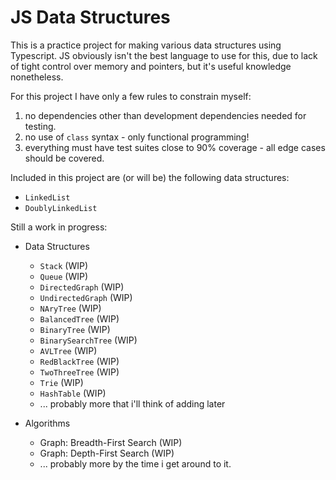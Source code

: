 # JS Data Structures

This is a practice project for making various data structures using Typescript.
JS obviously isn't the best language to use for this, due to lack of tight control over memory and pointers, but it's useful knowledge nonetheless.

For this project I have only a few rules to constrain myself:
1. no dependencies other than development dependencies needed for testing.
2. no use of `class` syntax - only functional programming!
3. everything must have test suites close to 90% coverage - all edge cases should be covered.

Included in this project are (or will be) the following data structures:
* `LinkedList`
* `DoublyLinkedList`
 
Still a work in progress:
* Data Structures
  * `Stack` (WIP)
  * `Queue` (WIP)
  * `DirectedGraph` (WIP)
  * `UndirectedGraph` (WIP)
  * `NAryTree` (WIP)
  * `BalancedTree` (WIP)
  * `BinaryTree` (WIP)
  * `BinarySearchTree` (WIP)
  * `AVLTree` (WIP)
  * `RedBlackTree` (WIP)
  * `TwoThreeTree` (WIP)
  * `Trie` (WIP)
  * `HashTable` (WIP)
  * ... probably more that i'll think of adding later
 
* Algorithms
  * Graph: Breadth-First Search (WIP)
  * Graph: Depth-First Search (WIP)
  * ... probably more by the time i get around to it.
